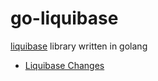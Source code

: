 # go-liquibase

[liquibase](https://www.liquibase.org/) library written in golang

* [Liquibase Changes](https://www.liquibase.org/documentation/changes/index.html)
